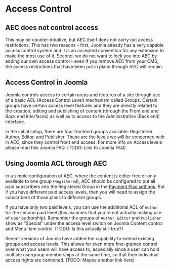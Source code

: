 # Access Control

## AEC does not control access

This may be counter-intuitive, but AEC itself does not carry out access restrictions. This has two reasons - first, Joomla already has a very capable access control system and it is an accepted convention for any extension to make the most use of it. Second, we do not want to lock you into AEC by adding our own access control - even if you remove AEC from your CMS, the access restrictions that have been put in place through AEC will remain.

## Access Control in Joomla

Joomla controls access to certain areas and features of a site through use of a basic ACL (Access Control Level) mechanism called Groups. Certain groups have certain access level features and they are directly related to the creation, editing and publishing of content (through the Front end and Back end interfaces) as well as to access to the Administrative (Back end) interface.

In the initial setup, there are four frontend groups available: Registered, Author, Editor, and Publisher. These are the levels we will be concerned with in AEC, since they control front end access. For more info on Access levels please read this Joomla FAQ. (TODO: Link to Joomla FAQ)

## Using Joomla ACL through AEC

In a simple configuration of AEC, where the content is either free or only available to one group (`Registered`), AEC should be configured to put all paid subscribers into the Registered Group in the [Payment Plan settings](memberships/02-payment-plans). But if you have different paid access levels, then you will need to assign the subscribers of those plans to different groups.

If you have only two paid levels, you can use the additional ACL of `Author` for the second paid level (this assumes that you're not actually making use of user authorship). Remember the groups of `Author`, `Editor` and `Publisher` show as “Special” under the access level switch on Joomla Content control and Menu Item control. (TODO: Is this actually still true?)

Recent versions of Joomla have added the capability to extend existing groups and access levels. This allows for even more fine-grained control over what your users will have access to, especially since a user can hold multiple usergroup memberships at the same time, so that their individual access rights are combined. (TODO: Maybe another link here)
